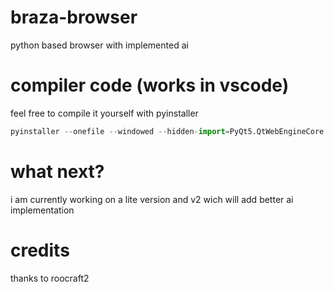 # braza-browser
python based browser with implemented ai


# compiler code (works in vscode)
feel free to compile it yourself with pyinstaller
```python
pyinstaller --onefile --windowed --hidden-import=PyQt5.QtWebEngineCore --hidden-import=PyQt5.QtWebEngineWidgets --hidden-import=PyQt5.QtWebChannel --collect-all PyQt5.QtWebEngineWidgets braza.py
```

# what next?
i am currently working  on a lite version and v2 wich will add better ai implementation 

# credits
thanks to roocraft2
